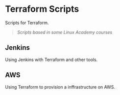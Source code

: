 # Terraform Scripts
Scripts for Terraform.
> *Scripts based in some Linux Academy courses*

## Jenkins
Using Jenkins with Terraform and other tools.

## AWS
Using Terraform to provision a inffrastructure on AWS.
